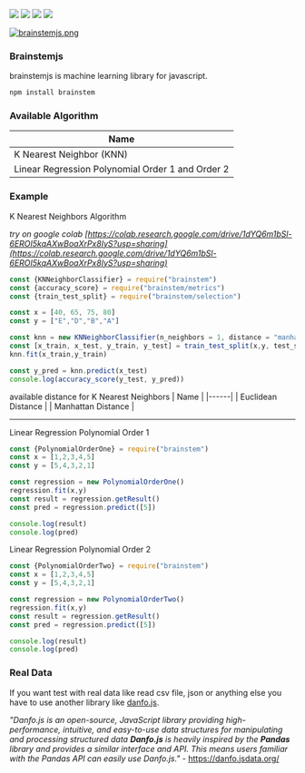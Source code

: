 
![](https://img.shields.io/badge/version-0.0.1-red.svg) ![](https://img.shields.io/badge/licence-MIT-green.svg) ![](https://img.shields.io/badge/maintener-github.com/rizki4106-blue.svg) ![](https://img.shields.io/badge/status-BETA-dfd3d3.svg)


[![brainstemjs.png](https://i.postimg.cc/wjQmM336/brainstemjs.png)](https://postimg.cc/cv6H5xQj)

### Brainstemjs
brainstemjs is machine learning library for javascript.

```bash
npm install brainstem
```

### Available Algorithm
| Name |
|------|
|K Nearest Neighbor (KNN)|
|Linear Regression Polynomial Order 1 and Order 2|

### Example
K Nearest Neighbors Algorithm

*try on google colab [https://colab.research.google.com/drive/1dYQ6m1bSl-6EROI5kqAXwBoaXrPx8IyS?usp=sharing](https://colab.research.google.com/drive/1dYQ6m1bSl-6EROI5kqAXwBoaXrPx8IyS?usp=sharing)*
```javascript
const {KNNeighborClassifier} = require("brainstem")
const {accuracy_score} = require("brainstem/metrics")
const {train_test_split} = require("brainstem/selection")

const x = [40, 65, 75, 80]
const y = ["E","D","B","A"]

const knn = new KNNeighborClassifier(n_neighbors = 1, distance = "manhattan")
const [x_train, x_test, y_train, y_test] = train_test_split(x,y, test_size=0.3)
knn.fit(x_train,y_train)

const y_pred = knn.predict(x_test)
console.log(accuracy_score(y_test, y_pred))
```
available distance for K Nearest Neighbors
| Name |
|------|
| Euclidean Distance |
| Manhattan Distance |
<hr/>
Linear Regression Polynomial Order 1

```javascript
const {PolynomialOrderOne} = require("brainstem")
const x = [1,2,3,4,5]
const y = [5,4,3,2,1]

const regression = new PolynomialOrderOne()
regression.fit(x,y)
const result = regression.getResult()
const pred = regression.predict([5])

console.log(result)
console.log(pred)
```
Linear Regression Polynomial Order 2

```javascript
const {PolynomialOrderTwo} = require("brainstem")
const x = [1,2,3,4,5]
const y = [5,4,3,2,1]

const regression = new PolynomialOrderTwo()
regression.fit(x,y)
const result = regression.getResult()
const pred = regression.predict([5])

console.log(result)
console.log(pred)
```

### Real Data

If you want test with real data like read csv file, json or anything else you have to use another library like [danfo.js](https://danfo.jsdata.org/).

*"Danfo.js is an open-source, JavaScript library providing high-performance, intuitive, and easy-to-use data structures for manipulating and processing structured data **Danfo.js** is heavily inspired by the **Pandas** library and provides a similar interface and API. This means users familiar with the Pandas API can easily use Danfo.js."* - https://danfo.jsdata.org/
